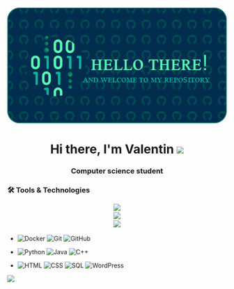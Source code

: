 <p align="center">
  <img src="./images/github-header-image.png" alt="GitHub Header">
</p>

<h1 align="center"> 
  Hi there, I'm Valentin <img src="https://github.com/blackcater/blackcater/raw/main/images/Hi.gif" height="32"/>
</h1>
<h3 align="center">Computer science student</h3>

### 🛠 Tools & Technologies
<div align="center">
  <img src="https://img.shields.io/badge/Docker-2496ED?style=for-the-badge&logo=docker&logoColor=white"><br>
  <img src="https://img.shields.io/badge/Git-F05032?style=for-the-badge&logo=git&logoColor=white"><br>
  <img src="https://img.shields.io/badge/GitHub-181717?style=for-the-badge&logo=github&logoColor=white">
</div>

- ![Docker]()
![Git]()
![GitHub]()

- ![Python](https://img.shields.io/badge/Python-00A650?style=for-the-badge&logo=python&logoColor=white)
![Java](https://img.shields.io/badge/Java-ED8B00?style=for-the-badge&logo=coffeescript&logoColor=white)
![C++](https://img.shields.io/badge/C++-00599C?style=for-the-badge&logo=cplusplus&logoColor=white)

- ![HTML](https://img.shields.io/badge/HTML-FF4B26?style=for-the-badge&logo=html5&logoColor=white)
![CSS](https://img.shields.io/badge/CSS-FFA500?style=for-the-badge&logo=css3&logoColor=white)
![SQL](https://img.shields.io/badge/SQL-336791?style=for-the-badge&logo=postgresql&logoColor=white)
![WordPress](https://img.shields.io/badge/WordPress-21759B?style=for-the-badge&logo=wordpress&logoColor=white)

<img src="https://github-readme-stats.vercel.app/api?username=vk-overlord&show_icons=true&theme=radical">

<!--
### 🔥 Лучшие проекты:
- [Проект 1](https://github.com/ТВОЙ_НИК/проект1) - Краткое описание
- [Проект 2](https://github.com/ТВОЙ_НИК/проект2) - Краткое описание

### 🔧 Основные технологии:
- 🐍 Python | Java | C++
- 📦 Docker | Git & GitHub | Qt Designer
- 🌐 HTML | CSS | SQL (Основы)

### 📬 Связь со мной:
[![Telegram](https://img.shields.io/badge/Telegram-blue?style=flat&logo=telegram)](https://t.me/твой_ник)
[![LinkedIn](https://img.shields.io/badge/LinkedIn-blue?style=flat&logo=linkedin)](https://linkedin.com/in/твой_ник)
-->

<!--
**vk-overlord/vk-overlord** is a ✨ _special_ ✨ repository because its `README.md` (this file) appears on your GitHub profile.

Here are some ideas to get you started:

- 🔭 I’m currently working on ...
- 🌱 I’m currently learning ...
- 👯 I’m looking to collaborate on ...
- 🤔 I’m looking for help with ...
- 💬 Ask me about ...
- 📫 How to reach me: ...
- 😄 Pronouns: ...
- ⚡ Fun fact: ...
-->
